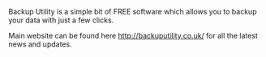 Backup Utility is a simple bit of FREE software which allows you to backup your data with just a few clicks.


Main website can be found here http://backuputility.co.uk/ for all the latest news and updates.